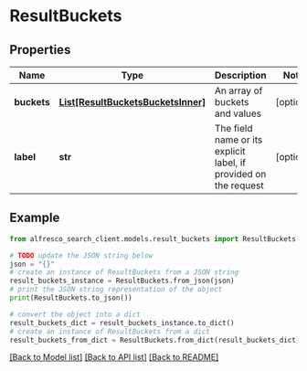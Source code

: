 # ResultBuckets


## Properties

Name | Type | Description | Notes
------------ | ------------- | ------------- | -------------
**buckets** | [**List[ResultBucketsBucketsInner]**](ResultBucketsBucketsInner.md) | An array of buckets and values | [optional] 
**label** | **str** | The field name or its explicit label, if provided on the request | [optional] 

## Example

```python
from alfresco_search_client.models.result_buckets import ResultBuckets

# TODO update the JSON string below
json = "{}"
# create an instance of ResultBuckets from a JSON string
result_buckets_instance = ResultBuckets.from_json(json)
# print the JSON string representation of the object
print(ResultBuckets.to_json())

# convert the object into a dict
result_buckets_dict = result_buckets_instance.to_dict()
# create an instance of ResultBuckets from a dict
result_buckets_from_dict = ResultBuckets.from_dict(result_buckets_dict)
```
[[Back to Model list]](../README.md#documentation-for-models) [[Back to API list]](../README.md#documentation-for-api-endpoints) [[Back to README]](../README.md)


